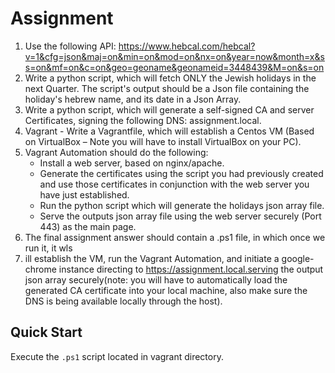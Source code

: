 # Assignment

1.	Use the following API:
https://www.hebcal.com/hebcal?v=1&cfg=json&maj=on&min=on&mod=on&nx=on&year=now&month=x&ss=on&mf=on&c=on&geo=geoname&geonameid=3448439&M=on&s=on  
2.	Write a python script, which will fetch ONLY the Jewish holidays in the next Quarter. The script's output should be a Json file containing the holiday's hebrew name, and its date in a Json Array.  
3.	Write a python script, which will generate a self-signed CA and server Certificates, signing the following DNS: assignment.local.  
4.	Vagrant - Write a Vagrantfile, which will establish a Centos VM (Based on VirtualBox – Note you will have to install VirtualBox on your PC).  
5.	Vagrant Automation should do the following:  
    *	Install a web server, based on nginx/apache.  
    *	Generate the certificates using the script you had previously created and use those certificates in conjunction with the web server you have just established.  
    *	Run the python script which will generate the holidays json array file.  
    *	Serve the outputs json array file using the web server securely (Port 443) as the main page.  
6.	The final assignment answer should contain a .ps1 file, in which once we run it, it wls  
7.	ill establish the VM, run the Vagrant Automation, and initiate a google-chrome instance directing to https://assignment.local.serving the output json array securely(note: you will have to automatically load the generated CA certificate into your local machine, also make sure the DNS is being available locally through the host).  


## Quick Start

Execute the `.ps1` script located in vagrant directory.

